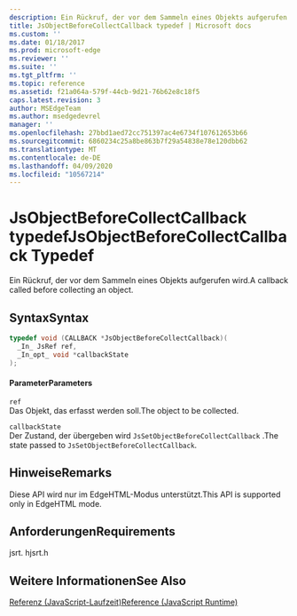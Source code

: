 ```yaml
---
description: Ein Rückruf, der vor dem Sammeln eines Objekts aufgerufen wird.
title: JsObjectBeforeCollectCallback typedef | Microsoft docs
ms.custom: ''
ms.date: 01/18/2017
ms.prod: microsoft-edge
ms.reviewer: ''
ms.suite: ''
ms.tgt_pltfrm: ''
ms.topic: reference
ms.assetid: f21a064a-579f-44cb-9d21-76b62e8c18f5
caps.latest.revision: 3
author: MSEdgeTeam
ms.author: msedgedevrel
manager: ''
ms.openlocfilehash: 27bbd1aed72cc751397ac4e6734f107612653b66
ms.sourcegitcommit: 6860234c25a8be863b7f29a54838e78e120dbb62
ms.translationtype: MT
ms.contentlocale: de-DE
ms.lasthandoff: 04/09/2020
ms.locfileid: "10567214"
---
```

# <span data-ttu-id="214ab-103">JsObjectBeforeCollectCallback typedef</span><span class="sxs-lookup"><span data-stu-id="214ab-103">JsObjectBeforeCollectCallback Typedef</span></span>
<span data-ttu-id="214ab-104">Ein Rückruf, der vor dem Sammeln eines Objekts aufgerufen wird.</span><span class="sxs-lookup"><span data-stu-id="214ab-104">A callback called before collecting an object.</span></span>  
  
## <span data-ttu-id="214ab-105">Syntax</span><span class="sxs-lookup"><span data-stu-id="214ab-105">Syntax</span></span>  
  
```cpp  
typedef void (CALLBACK *JsObjectBeforeCollectCallback)(  
  _In_ JsRef ref,  
  _In_opt_ void *callbackState  
);  
```  
  
#### <span data-ttu-id="214ab-106">Parameter</span><span class="sxs-lookup"><span data-stu-id="214ab-106">Parameters</span></span>  
 `ref`  
 <span data-ttu-id="214ab-107">Das Objekt, das erfasst werden soll.</span><span class="sxs-lookup"><span data-stu-id="214ab-107">The object to be collected.</span></span>  
  
 `callbackState`  
 <span data-ttu-id="214ab-108">Der Zustand, der übergeben wird `JsSetObjectBeforeCollectCallback` .</span><span class="sxs-lookup"><span data-stu-id="214ab-108">The state passed to `JsSetObjectBeforeCollectCallback`.</span></span>  
  
## <span data-ttu-id="214ab-109">Hinweise</span><span class="sxs-lookup"><span data-stu-id="214ab-109">Remarks</span></span>  
 <span data-ttu-id="214ab-110">Diese API wird nur im EdgeHTML-Modus unterstützt.</span><span class="sxs-lookup"><span data-stu-id="214ab-110">This API is supported only in EdgeHTML mode.</span></span>  
  
## <span data-ttu-id="214ab-111">Anforderungen</span><span class="sxs-lookup"><span data-stu-id="214ab-111">Requirements</span></span>  
 <span data-ttu-id="214ab-112">jsrt. h</span><span class="sxs-lookup"><span data-stu-id="214ab-112">jsrt.h</span></span>  
  
## <span data-ttu-id="214ab-113">Weitere Informationen</span><span class="sxs-lookup"><span data-stu-id="214ab-113">See Also</span></span>  
 [<span data-ttu-id="214ab-114">Referenz (JavaScript-Laufzeit)</span><span class="sxs-lookup"><span data-stu-id="214ab-114">Reference (JavaScript Runtime)</span></span>](../chakra-hosting/reference-javascript-runtime.md)